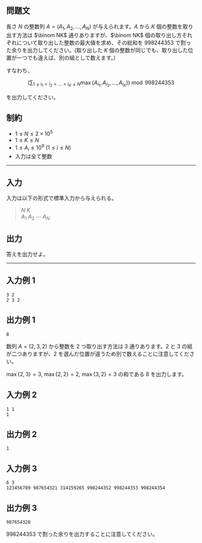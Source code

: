 ## 問題文

長さ $N$ の整数列 $A = (A_1, A_2, \dots, A_N)$ が与えられます。$A$ から $K$ 個の整数を取り出す方法は $\binom NK$ 通りありますが、$\binom NK$ 個の取り出し方それぞれについて取り出した整数の最大値を求め、その総和を $998244353$ で割った余りを出力してください。(取り出した $K$ 個の整数が同じでも、取り出した位置が一つでも違えば、別の組として数えます。)

すなわち、

$$
\left(\sum_{1\le i_1<i_2<\dots<i_K\le N} \max\{A_{i_1}, A_{i_2}, \dots, A_{i_K}\} \right)\bmod 998244353
$$

を出力してください。

## 制約

- $1 \le N \le 2 \times 10^5$
- $1 \le K \le N$
- $1 \le A_i \le 10^9$ ($1≤i≤N$)
- 入力は全て整数

---

## 入力

入力は以下の形式で標準入力から与えられる。

> $N$ $K$  
> $A_1$ $A_2$ $\cdots$ $A_N$

## 出力

答えを出力せよ。

---

## 入力例 1

```
3 2
2 3 2
```

## 出力例 1

```
8
```
数列 $A = (2, 3, 2)$ から整数を $2$ つ取り出す方法は $3$ 通りあります。$2$ と $3$ の組が二つありますが、$2$ を選んだ位置が違うため別で数えることに注意してください。

$\max\{2, 3\} = 3,\ \max\{2, 2\} = 2,\ \max\{3, 2\} = 3$ の和である $8$ を出力します。


## 入力例 2

```
1 1
1
```

## 出力例 2

```
1
```

## 入力例 3

```
6 3
123456789 987654321 314159265 998244352 998244353 998244354
```

## 出力例 3

```
987654328
```

$998244353$ で割った余りを出力することに注意してください。
